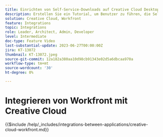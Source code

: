```yaml
---
title: Einrichten von Self-Service-Downloads auf Creative Cloud Desktop
description: Erstellen Sie ein Tutorial, um Benutzer zu führen, die Self-Service-Downloads auf dem Creative Cloud Desktop einrichten möchten.
solution: Creative Cloud, Workfront
feature: Integrations
topic: Integrations
role: Leader, Architect, Admin, Developer
level: Intermediate
doc-type: Feature Video
last-substantial-update: 2023-06-27T00:00:00Z
jira: KT-13072
thumbnail: KT-13072.jpeg
source-git-commit: 12a182a380aa10d98cb91343e02d5a6dbcaa970a
workflow-type: tm+mt
source-wordcount: '30'
ht-degree: 0%

---
```



# Integrieren von Workfront mit Creative Cloud

{{$include /help/_includes/integrations-between-applications/creative-cloud-workfront.md}}
